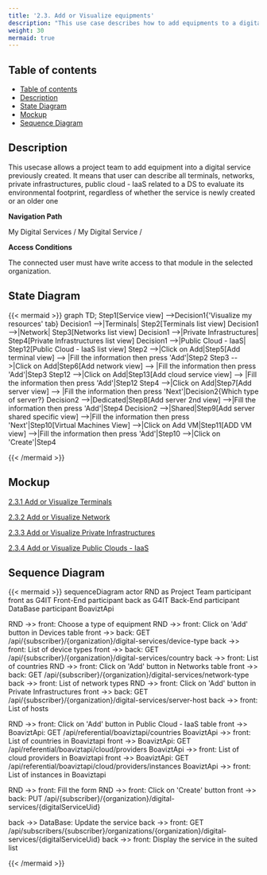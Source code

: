 ```yaml
---
title: '2.3. Add or Visualize equipments'
description: "This use case describes how to add equipments to a digital service"
weight: 30
mermaid: true
---
```

## Table of contents
- [Table of contents](#table-of-contents)
- [Description](#description)
- [State Diagram](#state-diagram)
- [Mockup](#mockup)
- [Sequence Diagram](#sequence-diagram)

## Description

This usecase allows a project team to add equipment into a digital service previously created.
It means that user can describe all terminals, networks, private infrastructures, public cloud - IaaS related to a DS to evaluate its environmental footprint, regardless of whether the service is newly created or an older one

**Navigation Path**

My Digital Services / My Digital Service /

**Access Conditions**

The connected user must have write access to that module in the selected organization.

## State Diagram
{{< mermaid >}}
graph TD;
Step1[Service view] -->Decision1{'Visualize my resources' tab}
Decision1 -->|Terminals| Step2[Terminals list view]
Decision1 -->|Network| Step3[Networks list view]
Decision1 -->|Private Infrastructures| Step4[Private Infrastructures list view]
Decision1 -->|Public Cloud - IaaS| Step12[Public Cloud - IaaS list view]
Step2 -->|Click on Add|Step5[Add terminal view] --> |Fill the information then press 'Add'|Step2
Step3 -->|Click on Add|Step6[Add network view] --> |Fill the information then press 'Add'|Step3
Step12 -->|Click on Add|Step13[Add cloud service view] --> |Fill the information then press 'Add'|Step12
Step4 -->|Click on Add|Step7[Add server view] --> |Fill the information then press 'Next'|Decision2{Which type of server?}
Decision2 -->|Dedicated|Step8[Add server 2nd view] -->|Fill the information then press 'Add'|Step4
Decision2 -->|Shared|Step9[Add server shared specific view] -->|Fill the information then press 'Next'|Step10[Virtual Machines View] -->|Click on Add VM|Step11[ADD VM view] -->|Fill the information then press 'Add'|Step10 -->|Click on 'Create'|Step4

{{< /mermaid >}}

## Mockup

[2.3.1 Add or Visualize Terminals](uc3_add_visualize_terminals.md)

[2.3.2 Add or Visualize Network](uc3_add_visualize_network.md)

[2.3.3 Add or Visualize Private Infrastructures](uc3_add_visualize_noncloud_servers.md)

[2.3.4 Add or Visualize Public Clouds - IaaS](uc3_add_visualize_cloud_services.md)

## Sequence Diagram

{{< mermaid >}}
sequenceDiagram
actor RND as Project Team
participant front as G4IT Front-End
participant back as G4IT Back-End
participant DataBase
participant BoaviztApi

RND ->> front: Choose a type of equipment
RND ->> front: Click on 'Add' button in Devices table
front ->> back: GET /api/{subscriber}/{organization}/digital-services/device-type
back ->> front: List of device types
front ->> back: GET /api/{subscriber}/{organization}/digital-services/country
back ->> front: List of countries
RND ->> front: Click on 'Add' button in Networks table
front ->> back: GET /api/{subscriber}/{organization}/digital-services/network-type
back ->> front: List of network types
RND ->> front: Click on 'Add' button in Private Infrastructures
front ->> back: GET /api/{subscriber}/{organization}/digital-services/server-host
back ->> front: List of hosts

RND ->> front: Click on 'Add' button in Public Cloud - IaaS table
front ->> BoaviztApi: GET /api/referential/boaviztapi/countries
BoaviztApi ->> front: List of countries in Boaviztapi
front ->> BoaviztApi: GET /api/referential/boaviztapi/cloud/providers
BoaviztApi ->> front: List of cloud providers in Boaviztapi
front ->> BoaviztApi: GET /api/referential/boaviztapi/cloud/providers/instances
BoaviztApi ->> front: List of instances in Boaviztapi

RND ->> front: Fill the form
RND ->> front: Click on 'Create' button
front ->> back: PUT /api/{subscriber}/{organization}/digital-services/{digitalServiceUid}

back ->> DataBase: Update the service
back ->> front: GET /api/subscribers/{subscriber}/organizations/{organization}/digital-services/{digitalServiceUid}
back ->> front: Display the service in the suited list

{{< /mermaid >}}


